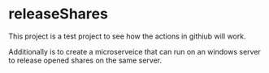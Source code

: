 # releaseShares

This project is a test project to see how the actions in githiub will work.

Additionally is to create a microserveice that can run on an windows server to release opened shares on the same server.
